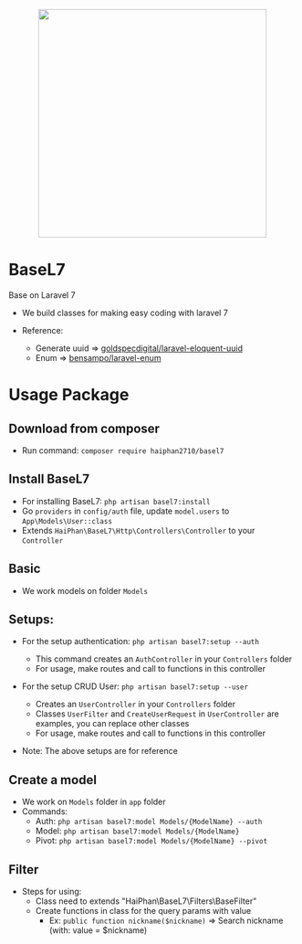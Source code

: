 <p align="center"><img src="https://res.cloudinary.com/dtfbvvkyp/image/upload/v1566331377/laravel-logolockup-cmyk-red.svg" width="400"></p>

# BaseL7
Base on Laravel 7

- We build classes for making easy coding with laravel 7

- Reference:
  + Generate uuid => <a href="https://github.com/goldspecdigital/laravel-eloquent-uuid">goldspecdigital/laravel-eloquent-uuid</a>
  + Enum          => <a href="https://github.com/BenSampo/laravel-enum">bensampo/laravel-enum</a>

# Usage Package

## Download from composer

- Run command: `composer require haiphan2710/basel7`

## Install BaseL7

- For installing BaseL7: `php artisan basel7:install`
- Go `providers` in `config/auth` file, update `model.users` to `App\Models\User::class`
- Extends `HaiPhan\BaseL7\Http\Controllers\Controller` to your `Controller`

## Basic

- We work models on folder `Models`

## Setups:

- For the setup authentication: `php artisan basel7:setup --auth`
  + This command creates an `AuthController` in your `Controllers` folder
  + For usage, make routes and call to functions in this controller 

- For the setup CRUD User: `php artisan basel7:setup --user`
  + Creates an `UserController` in your `Controllers` folder
  + Classes `UserFilter` and `CreateUserRequest` in `UserController` are examples, you can replace other classes
  + For usage, make routes and call to functions in this controller
  
- Note: The above setups are for reference

## Create a model

- We work on `Models` folder in `app` folder
- Commands:
  - Auth: `php artisan basel7:model Models/{ModelName} --auth`
  - Model: `php artisan basel7:model Models/{ModelName}`
  - Pivot: `php artisan basel7:model Models/{ModelName} --pivot`

## Filter

- Steps for using:
  - Class need to extends "HaiPhan\BaseL7\Filters\BaseFilter"
  - Create functions in class for the query params with value
    - Ex: `public function nickname($nickname)` => Search nickname (with: value = $nickname)
